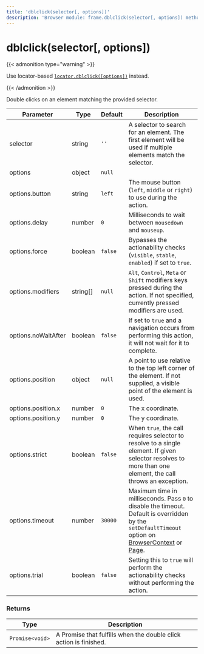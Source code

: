 ```yaml
---
title: 'dblclick(selector[, options])'
description: 'Browser module: frame.dblclick(selector[, options]) method'
---
```


# dblclick(selector[, options])

{{< admonition type="warning" >}}

Use locator-based [`locator.dblclick([options])`](https://grafana.com/docs/k6/<K6_VERSION>/javascript-api/k6-browser/locator/dblclick/) instead.

{{< /admonition >}}

Double clicks on an element matching the provided selector.

<TableWithNestedRows>

| Parameter           | Type     | Default | Description                                                                                                                                                                                                                                                                                                                                   |
| ------------------- | -------- | ------- | --------------------------------------------------------------------------------------------------------------------------------------------------------------------------------------------------------------------------------------------------------------------------------------------------------------------------------------------- |
| selector            | string   | `''`    | A selector to search for an element. The first element will be used if multiple elements match the selector.                                                                                                                                                                                                                                  |
| options             | object   | `null`  |                                                                                                                                                                                                                                                                                                                                               |
| options.button      | string   | `left`  | The mouse button (`left`, `middle` or `right`) to use during the action.                                                                                                                                                                                                                                                                      |
| options.delay       | number   | `0`     | Milliseconds to wait between `mousedown` and `mouseup`.                                                                                                                                                                                                                                                                                       |
| options.force       | boolean  | `false` | Bypasses the actionability checks (`visible`, `stable`, `enabled`) if set to `true`.                                                                                                                                                                                                                                                          |
| options.modifiers   | string[] | `null`  | `Alt`, `Control`, `Meta` or `Shift` modifiers keys pressed during the action. If not specified, currently pressed modifiers are used.                                                                                                                                                                                                         |
| options.noWaitAfter | boolean  | `false` | If set to `true` and a navigation occurs from performing this action, it will not wait for it to complete.                                                                                                                                                                                                                                    |
| options.position    | object   | `null`  | A point to use relative to the top left corner of the element. If not supplied, a visible point of the element is used.                                                                                                                                                                                                                       |
| options.position.x  | number   | `0`     | The x coordinate.                                                                                                                                                                                                                                                                                                                             |
| options.position.y  | number   | `0`     | The y coordinate.                                                                                                                                                                                                                                                                                                                             |
| options.strict      | boolean  | `false` | When `true`, the call requires selector to resolve to a single element. If given selector resolves to more than one element, the call throws an exception.                                                                                                                                                                                    |
| options.timeout     | number   | `30000` | Maximum time in milliseconds. Pass `0` to disable the timeout. Default is overridden by the `setDefaultTimeout` option on [BrowserContext](https://grafana.com/docs/k6/<K6_VERSION>/javascript-api/k6-browser/browsercontext/) or [Page](https://grafana.com/docs/k6/<K6_VERSION>/javascript-api/k6-browser/page/). |
| options.trial       | boolean  | `false` | Setting this to `true` will perform the actionability checks without performing the action.                                                                                                                                                                                                                                                   |

</TableWithNestedRows>

### Returns

| Type            | Description                                                       |
| --------------- | ----------------------------------------------------------------- |
| `Promise<void>` | A Promise that fulfills when the double click action is finished. |

